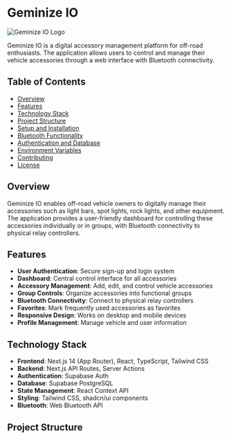 # Geminize IO

![Geminize IO Logo](https://hebbkx1anhila5yf.public.blob.vercel-storage.com/Favicon-dark-TCRh0L4cFUo5bEkp6OVorSUlogaWFf.png)

Geminize IO is a digital accessory management platform for off-road enthusiasts. The application allows users to control and manage their vehicle accessories through a web interface with Bluetooth connectivity.

## Table of Contents

- [Overview](#overview)
- [Features](#features)
- [Technology Stack](#technology-stack)
- [Project Structure](#project-structure)
- [Setup and Installation](#setup-and-installation)
- [Bluetooth Functionality](#bluetooth-functionality)
- [Authentication and Database](#authentication-and-database)
- [Environment Variables](#environment-variables)
- [Contributing](#contributing)
- [License](#license)

## Overview

Geminize IO enables off-road vehicle owners to digitally manage their accessories such as light bars, spot lights, rock lights, and other equipment. The application provides a user-friendly dashboard for controlling these accessories individually or in groups, with Bluetooth connectivity to physical relay controllers.

## Features

- **User Authentication**: Secure sign-up and login system
- **Dashboard**: Central control interface for all accessories
- **Accessory Management**: Add, edit, and control vehicle accessories
- **Group Controls**: Organize accessories into functional groups
- **Bluetooth Connectivity**: Connect to physical relay controllers
- **Favorites**: Mark frequently used accessories as favorites
- **Responsive Design**: Works on desktop and mobile devices
- **Profile Management**: Manage vehicle and user information

## Technology Stack

- **Frontend**: Next.js 14 (App Router), React, TypeScript, Tailwind CSS
- **Backend**: Next.js API Routes, Server Actions
- **Authentication**: Supabase Auth
- **Database**: Supabase PostgreSQL
- **State Management**: React Context API
- **Styling**: Tailwind CSS, shadcn/ui components
- **Bluetooth**: Web Bluetooth API

## Project Structure

